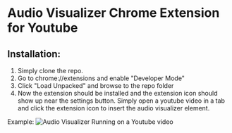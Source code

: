 # Audio Visualizer Chrome Extension for Youtube

Installation:
-------------
1. Simply clone the repo.
2. Go to chrome://extensions and enable "Developer Mode"
3. Click "Load Unpacked" and browse to the repo folder
4. Now the extension should be installed and the extension icon should show up near the settings button. Simply open a youtube video in a tab and click the extension icon to insert the audio visualizer element.

Example:
![Audio Visualizer Running on a Youtube video](demo.gif)